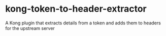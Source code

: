# kong-token-to-header-extractor
A Kong plugin that extracts details from a token and adds them to headers for the upstream server
